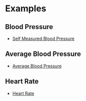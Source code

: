 # Examples

## Blood Pressure

* [Self Measured Blood Pressure](Observation-SelfMeasuredBloodPressure-example.html)

## Average Blood Pressure

* [Average Blood Pressure](Observation-AverageBloodPressure-example.html)

## Heart Rate

* [Heart Rate](Observation-HeartRate-example.html)
